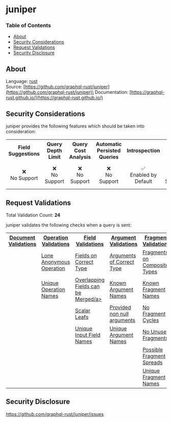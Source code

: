 # juniper

### Table of Contents
* [About](#About)
* [Security Considerations](#Security-Considerations)
* [Request Validations](#Request-Validations)
* [Security Disclosure](#Security-Disclosure)

## About
Language: [rust](https://www.rust-lang.org/)\
Source: [https://github.com/graphql-rust/juniper](https://github.com/graphql-rust/juniper)\
Documentation: [https://graphql-rust.github.io/](https://graphql-rust.github.io/)

## Security Considerations
juniper provides the following features which should be taken into consideration:

<table>
	<tr>
		<th align="center">Field Suggestions</th>
		<th align="center">Query Depth Limit</th>
		<th align="center">Query Cost Analysis</th>
		<th align="center">Automatic Persisted Queries</th>
		<th align="center">Introspection</th>
		<th align="center">Debug Mode</th>
		<th align="center">Batch Requests</th>
	</tr>
	<tr>
		<td align="center">❌<br>No Support</td>
		<td align="center">❌<br>No Support</td>
		<td align="center">❌<br>No Support</td>
		<td align="center">❌<br>No Support</td>
		<td align="center">✅<br>Enabled by Default</td>
		<td align="center">❌<br>No Support</td>
		<td align="center">⚠️<br>Disabled by Default</td>
	</tr>
</table>

## Request Validations
Total Validation Count: **24**

juniper validates the following checks when a query is sent:

<table>
	<tr>
		<th><a href="https://spec.graphql.org/October2021/#sec-Documents">Document Validations</a></th>
		<th><a href="https://spec.graphql.org/October2021/#sec-Validation.Operations">Operation Validations</a></th>
		<th><a href="https://spec.graphql.org/October2021/#sec-Validation.Fields">Field Validations</a></th>
		<th><a href="https://spec.graphql.org/October2021/#sec-Validation.Arguments">Argument Validations</a></th>
		<th><a href="https://spec.graphql.org/October2021/#sec-Validation.Fragments">Fragment Validations</a></th>
		<th><a href="https://spec.graphql.org/October2021/#sec-Values">Value Validations</a></th>
		<th><a href="https://spec.graphql.org/October2021/#sec-Validation.Directives">Directive Validations</a></th>
		<th><a href="https://spec.graphql.org/October2021/#sec-Validation.Variables">Variable Validations</a></th>
		<th>Misc. Validations</th>
	</tr>
	<tr>
		<td><a href=""></a></td>
		<td><a href="https://github.com/graphql-rust/juniper/blob/master/juniper/src/validation/rules/lone_anonymous_operation.rs">Lone Anonymous Operation</a></td>
		<td><a href="https://github.com/graphql-rust/juniper/blob/master/juniper/src/validation/rules/fields_on_correct_type.rs">Fields on Correct Type</a></td>
		<td><a href="https://github.com/graphql-rust/juniper/blob/master/juniper/src/validation/rules/arguments_of_correct_type.rs">Arguments of Correct Type</a></td>
		<td><a href="https://github.com/graphql-rust/juniper/blob/master/juniper/src/validation/rules/fragments_on_composite_types.rs">Fragments on Composite Types</a></td>
		<td><a href="https://github.com/graphql-rust/juniper/blob/master/juniper/src/validation/rules/default_values_of_correct_type.rs">Default Values of Correct Type</a></td>
		<td><a href="https://github.com/graphql-rust/juniper/blob/master/juniper/src/validation/rules/known_directives.rs">Known Directives</a></td>
		<td><a href="https://github.com/graphql-rust/juniper/blob/master/juniper/src/validation/rules/no_undefined_variables.rs">No Undefined Variables</a></td>
		<td><a href=""></a></td>
	</tr>
	<tr>
		<td><a href=""></a></td>
		<td><a href="https://github.com/graphql-rust/juniper/blob/master/juniper/src/validation/rules/unique_operation_names.rs">Unique Operation Names</a></td>
		<td><a href="https://github.com/graphql-rust/juniper/blob/master/juniper/src/validation/rules/overlapping_fields_can_be_merged.rs">Overlapping Fields can be Merged/a></td>
		<td><a href="https://github.com/graphql-rust/juniper/blob/master/juniper/src/validation/rules/known_argument_names.rs">Known Argument Names</a></td>
		<td><a href="https://github.com/graphql-rust/juniper/blob/master/juniper/src/validation/rules/known_fragment_names.rs">Known Fragment Names</a></td>
		<td><a href="https://github.com/graphql-rust/juniper/blob/master/juniper/src/validation/rules/known_type_names.rs">Known Type Names</a></td>
		<td><a href=""></a></td>
		<td><a href="https://github.com/graphql-rust/juniper/blob/master/juniper/src/validation/rules/no_unused_variables.rs">No Unused Variables</a></td>
		<td><a href=""></a></td>
	</tr>
	<tr>
		<td><a href=""></a></td>
		<td><a href=""></a></td>
		<td><a href="https://github.com/graphql-rust/juniper/blob/master/juniper/src/validation/rules/scalar_leafs.rs">Scalar Leafs</a></td>
		<td><a href="https://github.com/graphql-rust/juniper/blob/master/juniper/src/validation/rules/provided_non_null_arguments.rs">Provided non null arguments</a></td>
		<td><a href="https://github.com/graphql-rust/juniper/blob/master/juniper/src/validation/rules/no_fragment_cycles.rs">No Fragment Cycles</a></td>
		<td><a href=""></a></td>
		<td><a href=""></a></td>
		<td><a href="https://github.com/graphql-rust/juniper/blob/master/juniper/src/validation/rules/unique_variable_names.rs">Unique Variable Names</a></td>
		<td><a href=""></a></td>
	</tr>
	<tr>
		<td><a href=""></a></td>
		<td><a href=""></a></td>
		<td><a href="https://github.com/graphql-rust/juniper/blob/master/juniper/src/validation/rules/unique_input_field_names.rs">Unique Input Field Names</a></td>
		<td><a href="https://github.com/graphql-rust/juniper/blob/master/juniper/src/validation/rules/unique_argument_names.rs">Unique Argument Names</a></td>
		<td><a href="https://github.com/graphql-rust/juniper/blob/master/juniper/src/validation/rules/no_unused_fragments.rs">No Unused Fragments</a></td>
		<td><a href=""></a></td>
		<td><a href=""></a></td>
		<td><a href="https://github.com/graphql-rust/juniper/blob/master/juniper/src/validation/rules/variables_are_input_types.rs">Variables are Input Types</a></td>
		<td><a href=""></a></td>
	</tr>
	<tr>
		<td><a href=""></a></td>
		<td><a href=""></a></td>
		<td><a href=""></a></td>
		<td><a href=""></a></td>
		<td><a href="https://github.com/graphql-rust/juniper/blob/master/juniper/src/validation/rules/possible_fragment_spreads.rs">Possible Fragment Spreads</a></td>
		<td><a href=""></a></td>
		<td><a href=""></a></td>
		<td><a href="https://github.com/graphql-rust/juniper/blob/master/juniper/src/validation/rules/variables_in_allowed_position.rs">Variables in Allowed Position</a></td>
		<td><a href=""></a></td>
	</tr>
	<tr>
		<td><a href=""></a></td>
		<td><a href=""></a></td>
		<td><a href=""></a></td>
		<td><a href=""></a></td>
		<td><a href="https://github.com/graphql-rust/juniper/blob/master/juniper/src/validation/rules/unique_fragment_names.rs">Unique Fragment Names</a></td>
		<td><a href=""></a></td>
		<td><a href=""></a></td>
		<td><a href=""></a></td>
		<td><a href=""></a></td>
	</tr>
</table>

## Security Disclosure
https://github.com/graphql-rust/juniper/issues